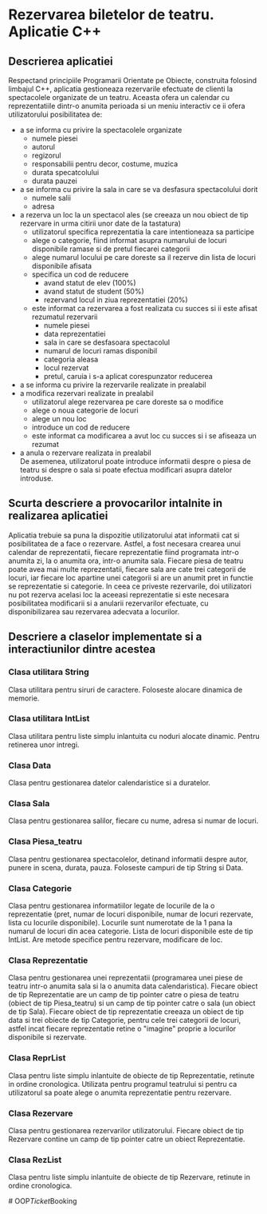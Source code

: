 # Rezervarea biletelor de teatru. Aplicatie C++

## Descrierea aplicatiei
Respectand principiile Programarii Orientate pe Obiecte, 
construita folosind limbajul C++, aplicatia gestioneaza 
rezervarile efectuate de clienti la spectacolele
organizate de un teatru. Aceasta ofera un calendar cu reprezentatiile dintr-o anumita perioada si un meniu interactiv ce ii 
ofera utilizatorului posibilitatea de:
- a se informa cu privire la spectacolele organizate
    - numele piesei
    - autorul
    - regizorul
    - responsabilii pentru decor, costume, muzica
    - durata specatcolului
    - durata pauzei
- a se informa cu privire la sala in care se va desfasura spectacolului dorit
  - numele salii
  - adresa
- a rezerva un loc la un spectacol ales (se creeaza un nou obiect de tip rezervare in urma citirii unor date de la tastatura)
  - utilizatorul specifica reprezentatia la care intentioneaza sa participe
  - alege o categorie, fiind informat asupra numarului de locuri disponibile
  ramase si de pretul fiecarei categorii
  - alege numarul locului pe care doreste sa il rezerve din lista de locuri disponibile afisata
  - specifica un cod de reducere
    - avand statut de elev (100%)
    - avand statut de student (50%)
    - rezervand locul in ziua reprezentatiei (20%)
  - este informat ca rezervarea a fost realizata cu succes si ii este afisat rezumatul rezervarii
    - numele piesei
    - data reprezentatiei
    - sala in care se desfasoara spectacolul
    - numarul de locuri ramas disponibil
    - categoria aleasa
    - locul rezervat
    - pretul, caruia i s-a aplicat corespunzator reducerea
- a se informa cu privire la rezervarile realizate in prealabil
- a modifica rezervari realizate in prealabil
  - utilizatorul alege rezervarea pe care doreste sa o modifice
  - alege o noua categorie de locuri
  - alege un nou loc
  - introduce un cod de reducere
  - este informat ca modificarea a avut loc cu succes si i se afiseaza un rezumat
- a anula o rezervare realizata in prealabil
<br> De asemenea, utilizatorul poate introduce informatii despre o piesa de teatru si despre o sala si poate efectua modificari asupra datelor introduse.

## Scurta descriere a provocarilor intalnite in realizarea aplicatiei

Aplicatia trebuie sa puna la dispozitie utilizatorului atat informatii cat si posibilitatea de a face o rezervare.
Astfel, a fost necesara crearea unui calendar de reprezentatii, fiecare reprezentatie fiind programata intr-o anumita zi, la o anumita
ora, intr-o anumita sala. Fiecare piesa de teatru poate avea mai multe reprezentatii, fiecare sala are cate trei categorii de locuri,
iar fiecare loc apartine unei categorii si are un anumit pret in functie se reprezentatie si categorie. In ceea ce priveste rezervarile,
 doi utilizatori nu pot rezerva acelasi loc la aceeasi reprezentatie si este necesara posibilitatea modificarii si a anularii rezervarilor efectuate, cu
 disponibilizarea sau rezervarea adecvata a locurilor.

## Descriere a claselor implementate si a interactiunilor dintre acestea

### Clasa utilitara String

Clasa utilitara pentru siruri de caractere. Foloseste alocare dinamica de memorie.

### Clasa utilitara IntList

Clasa utilitara pentru liste simplu inlantuita cu noduri alocate dinamic. Pentru retinerea unor intregi.

### Clasa Data

Clasa pentru gestionarea datelor calendaristice si a duratelor.

### Clasa Sala

Clasa pentru gestionarea salilor, fiecare cu nume, adresa si numar de locuri.

### Clasa Piesa_teatru

Clasa pentru gestionarea spectacolelor, detinand informatii despre autor, punere in scena, durata, pauza. Foloseste campuri de tip String si Data.

### Clasa Categorie

Clasa pentru gestionarea informatiilor legate de locurile de la o reprezentatie (pret, numar de locuri disponibile, numar de locuri rezervate, lista cu locurile disponibile).
Locurile sunt numerotate de la 1 pana la numarul de locuri din acea categorie. Lista de locuri disponibile este de tip IntList. Are metode specifice pentru rezervare, modificare de loc.

### Clasa Reprezentatie

Clasa pentru gestionarea unei reprezentatii (programarea unei piese de teatru intr-o anumita sala si la o anumita data calendaristica).
Fiecare obiect de tip Reprezentatie are un camp de tip pointer catre o piesa de teatru (obiect de tip Piesa_teatru) si un camp de tip pointer catre o sala (un obiect de tip Sala).
Fiecare obiect de tip reprezentatie creeaza un obiect de tip data si trei obiecte de tip Categorie, pentru cele trei categorii de locuri, astfel incat fiecare reprezentatie retine o "imagine" proprie a locurilor disponibile si rezervate.

### Clasa ReprList

Clasa pentru liste simplu inlantuite de obiecte de tip Reprezentatie, retinute in ordine cronologica. Utilizata pentru programul teatrului si pentru ca utilizatorul sa poate alege o anumita reprezentatie pentru rezervare.

### Clasa Rezervare

Clasa pentru gestionarea rezervarilor utilizatorului. Fiecare obiect de tip Rezervare contine un camp de tip pointer catre un obiect Reprezentatie.

### Clasa RezList

Clasa pentru liste simplu inlantuite de obiecte de tip Rezervare, retinute in ordine cronologica.


#   O O P _ T i c k e t _ B o o k i n g  
 
